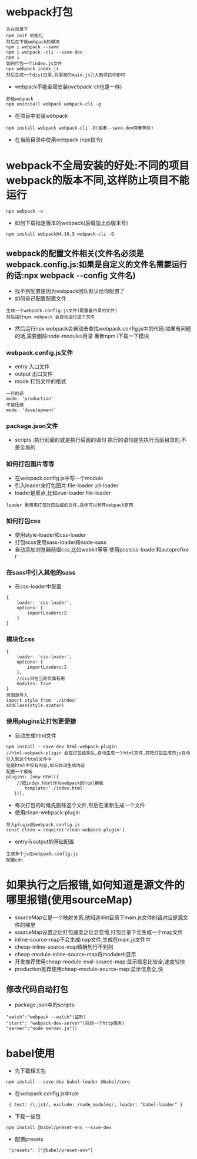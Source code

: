 # webpack打包
```
先在目录下
npm init 初始化
然后在下载webpack的模块
npm i webpack --save
npm i webpack -cli --save-dev
npm i
如何打包一个index.js文件
npx webpack index.js
然后生成一个dist目录,将里面的main.js引入到项目中即可
```
 * webpack不能全局安装(webpack-cli也是一样)
 ```
 卸载webpack
 npm uninstall webpack webpack-cli -g
 ```
 * 在项目中安装webpack
 ```
 npm install webpack webpack-cli -D(或者--save-dev两者等价)
 ```
 * 在当前目录中使用webpack  (npx指令)
 # webpack不全局安装的好处:不同的项目webpack的版本不同,这样防止项目不能运行
 ```
 npx webpack -v
 ```
 * 如何下载指定版本的webpack(后缀加上@版本号)
 ```
 npm install webpack@4.16.5 webpack-cli -D
 ```
 ## webpack的配置文件相关(文件名必须是webpack.config.js:如果是自定义的文件名需要运行的话:npx webpack --config 文件名)
 * 找不到配置是因为webpack团队默认给你配置了
 * 如何自己配置配置文件
 ```
 生成一个webpack.config.js文件(配置看目录的文件)
 然后运行npx webpack 会自动运行这个文件
 ```
 * 然后运行npx webpack会自动去查找webpack.config.js中的代码:如果有问题的话,需要删除node-modules目录 重新npm i下载一下模块
 ### webpack.config.js文件
 * entry 入口文件
 * output 出口文件
 * mode 打包文件的格式
 ```
 一行的话
 mode: 'production'
 不被压缩
 mode: 'development'
 ```
 ### package.json文件
 * scripts :执行前面的就是执行后面的语句  执行的语句是先执行当前目录的,不是全局的
 ### 如何打包图片等等
 * 在webpack.config.js中写一个module
 * 引入loader来打包图片:file-loader  url-loader
 * loader是重点,比如vue-loader  file-loader
 ```
 loader 是用来打包对应后缀的文件,具体可以参开webpack官网
 ```
 ### 如何打包css
 * 使用style-loader和css-loader
 * 打包scss使用sass-loader和node-sass
 * 自动添加浏览器前缀css,比如webkit等等 使用postcss-loader和autoprefixe r
 ### 在sass中引入其他的sass
 * 在css-loader中配置
 ```
 {
     loader: 'css-loader',
     options: {
         importLoaders:2
     }
 }
 ```
 ### 模块化css
 ```
 {
     loader: 'css-loader',
     options: {
         importLoaders:2
     },
     //css只在当前页面有用
     modules: true
 }
 页面是导入
 import style from './index'
 addClass(style.avatar)
 ```
 ### 使用plugins让打包更便捷
 * 自动生成html文件
 ```
 npm install --save-dev html-webpack-plugin
 //html-webpack-pligin 会在打包结束后,自动生成一个html文件,并把打包生成的js自动引入到这个html文件中
 但是html中没有内容,如何自动生成内容
 配置一个模板
 plugins: [new Html({
     //把index.html作为webpack的html模板
        template:'./index.html'
    })],
 ```
 * 每次打包的时候先删除这个文件,然后在重新生成一个文件
 * 使用clean-webpack-plugin
 ```
 导入plugin到webpack.config.js
 const clean = require('clean-webpack-plugin')

 ```
 * entry与output的基础配置
 ```
 生成多个js在webpack.config.js
 配置cdn
 ```
# 如果执行之后报错,如何知道是源文件的哪里报错(使用sourceMap)
 * sourceMap它是一个映射关系,他知道dist目录下main.js文件的错对应是源文件的哪里
 * sourceMap设置之后打包速度之后会变慢,打包目录下会生成一个map文件
 * inline-source-map不会生成map文件,生成在main.js文件中
 * cheap-inline-source-map精确到行不到列
 * cheap-module-inline-source-map将module中显示
 * 开发推荐使用cheap-module-eval-source-map:显示信息比较全,速度较快
 * production推荐使用cheap-module-source-map:显示信息全,快
## 修改代码自动打包
 * package.json中的scripts:
 ```
 "watch":"webpack --watch"(监听)
 "start": "webpack-dev-server"(启动一个http服务)
 "server":"node server.js"()
 ```
# babel使用
 * 先下载相关包
 ```
 npm install --save-dev babel-loader @babel/core
 ```
 * 在webpack.config.js中rule
 ```
  { test: /\.js$/, exclude: /node_modules/, loader: "babel-loader" }
 ```
 * 下载一些包
 ```
 npm install @babel/preset-env --save-dev
 ```
 * 配置presets
 ```
  "presets": ["@babel/preset-env"]
 ```
